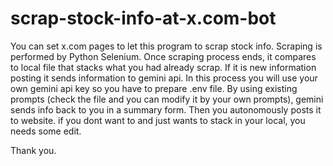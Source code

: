 # scrap-stock-info-at-x.com-bot


You can set x.com pages to let this program to scrap stock info.
Scraping is performed by Python Selenium.
Once scraping process ends, it compares to local file that stacks what you had already scrap.
If it is new information posting it sends information to gemini api.
In this process you will use your own gemini api key so you have to prepare .env file.
By using existing prompts (check the file and you can modify it by your own prompts), gemini sends info back to you in a summary form.
Then you autonomously posts it to website. if you dont want to and just wants to stack in your local, you needs some edit.


Thank you.
